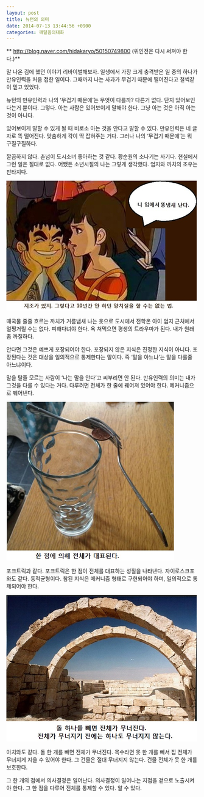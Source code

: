 ```yaml
---
layout: post
title: 뉴턴의 의미
date: 2014-07-13 13:44:56 +0900
categories: 깨달음의대화
---
```




  
** http://blog.naver.com/hidakaryo/50150749800 (위인전은 다시 써져야 한다.)**  
  


말 나온 김에 했던 이야기 리바이벌해보자. 일생에서 가장 크게 충격받은 일 중의 하나가 만유인력을 처음 접한 일이다. 그때까지 나는 사과가 무겁기 때문에 떨어진다고 철썩같이 믿고 있었다. 

  


뉴턴의 만유인력과 나의 ‘무겁기 때문에’는 무엇이 다를까? 다른거 없다. 단지 있어보인다는거 뿐이다. 그렇다. 아는 사람은 있어보이게 말해야 한다. 그냥 아는 것은 아직 아는 것이 아니다. 

  


있어보이게 말할 수 있게 될 때 비로소 아는 것을 안다고 말할 수 있다. 만유인력은 네 글자로 똑 떨어진다. 맞춤하게 각이 딱 잡혀주는 거다. 그러나 나의 ‘무겁기 때문에’는 뭐 구질구질하다. 

  


깔끔하지 않다. 촌넘이 도시소녀 좋아하는 것 같다. 황순원의 소나기는 사기다. 현실에서 그런 일은 절대로 없다. 어쨌든 소년시절의 나는 그렇게 생각했다. 엄지와 까치의 조우는 판타지다.

  



<img src="files/attach/images/198/056/498/090.jpg" alt="090.jpg" width="500" height="340" /> 

  


때국물 줄줄 흐르는 까치가 거름냄새 나는 옷으로 도시에서 전학온 아이 엄지 근처에서 얼쩡거릴 수는 없다. 피해다녀야 한다. 욕 쳐먹으면 평생의 트라우마가 된다. 내가 원래 좀 까칠하다. 

  


안다면 그것은 예쁘게 포장되어야 한다. 포장되지 않은 지식은 진정한 지식이 아니다. 포장된다는 것은 대상을 일의적으로 통제한다는 말이다. 즉 ‘말을 아느냐’는 말을 다룰줄 아느냐이다. 

  


말을 탈줄 모르는 사람이 ‘나는 말을 안다’고 씨부리면 안 된다. 만유인력의 의미는 내가 그것을 다룰 수 있다는 거다. 다루려면 전체가 한 줄에 꿰어져 있어야 한다. 메커니즘으로 꿰어낸다.

  




<img src="files/attach/images/198/056/498/809.jpg" alt="809.jpg" width="440" height="415" /> 

  


포크트릭과 같다. 포크트릭은 한 점이 전체를 대표하는 성질을 나타낸다. 자이로스크포와도 같다. 동적균형이다. 참된 지식은 메커니즘 형태로 구현되어야 하며, 일의적으로 통제되어야 한다. 

  



<img src="files/attach/images/198/056/498/roman arches.jpg" alt="roman arches.jpg" width="500" height="383" />   


  


아치와도 같다. 돌 한 개를 빼면 전체가 무너진다. 목수라면 못 한 개를 빼서 집 전체가 무너지게 지을 수 있어야 한다. 그 건물은 절대 무너지지 않는다. 건물 전체가 못 한 개를 보호한다. 

  


그 한 개의 점에서 의사결정은 일어난다. 의사결정이 일어나는 지점을 겉으로 노출시켜야 한다. 그 한 점을 다루어 전체를 통제할 수 있다. 알 수 있다.